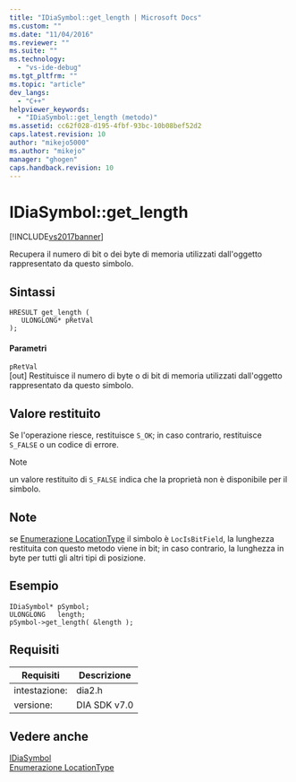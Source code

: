 ```yaml
---
title: "IDiaSymbol::get_length | Microsoft Docs"
ms.custom: ""
ms.date: "11/04/2016"
ms.reviewer: ""
ms.suite: ""
ms.technology: 
  - "vs-ide-debug"
ms.tgt_pltfrm: ""
ms.topic: "article"
dev_langs: 
  - "C++"
helpviewer_keywords: 
  - "IDiaSymbol::get_length (metodo)"
ms.assetid: cc62f028-d195-4fbf-93bc-10b08bef52d2
caps.latest.revision: 10
author: "mikejo5000"
ms.author: "mikejo"
manager: "ghogen"
caps.handback.revision: 10
---
```

# IDiaSymbol::get_length
[!INCLUDE[vs2017banner](../../code-quality/includes/vs2017banner.md)]

Recupera il numero di bit o dei byte di memoria utilizzati dall'oggetto rappresentato da questo simbolo.  
  
## Sintassi  
  
```cpp#  
HRESULT get_length (   
   ULONGLONG* pRetVal  
);  
```  
  
#### Parametri  
 `pRetVal`  
 \[out\]  Restituisce il numero di byte o di bit di memoria utilizzati dall'oggetto rappresentato da questo simbolo.  
  
## Valore restituito  
 Se l'operazione riesce, restituisce `S_OK`; in caso contrario, restituisce  `S_FALSE` o un codice di errore.  
  
> [!NOTE]
>  un valore restituito di `S_FALSE` indica che la proprietà non è disponibile per il simbolo.  
  
## Note  
 se [Enumerazione LocationType](../../debugger/debug-interface-access/locationtype.md) il simbolo è  `LocIsBitField`, la lunghezza restituita con questo metodo viene in bit; in caso contrario, la lunghezza in byte per tutti gli altri tipi di posizione.  
  
## Esempio  
  
```cpp#  
IDiaSymbol* pSymbol;  
ULONGLONG   length;  
pSymbol->get_length( &length );  
```  
  
## Requisiti  
  
|Requisiti|Descrizione|  
|---------------|-----------------|  
|intestazione:|dia2.h|  
|versione:|DIA SDK v7.0|  
  
## Vedere anche  
 [IDiaSymbol](../../debugger/debug-interface-access/idiasymbol.md)   
 [Enumerazione LocationType](../../debugger/debug-interface-access/locationtype.md)